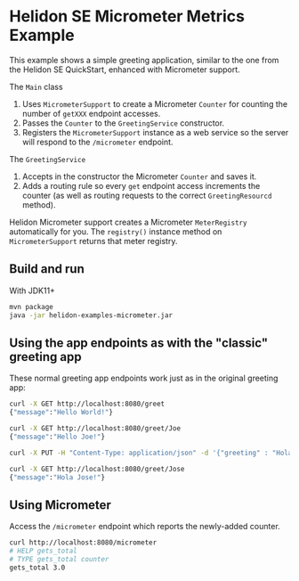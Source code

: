 # Helidon SE Micrometer Metrics Example

This example shows a simple greeting application, similar to the one from the 
Helidon SE QuickStart, enhanced with Micrometer support.

The `Main` class
1. Uses `MicrometerSupport` to create a Micrometer `Counter` for counting the number of `getXXX` endpoint accesses.
1. Passes the `Counter` to the `GreetingService` constructor.
1. Registers the `MicrometerSupport` instance as a web service so the server will respond to the `/micrometer` endpoint.

The `GreetingService`
1. Accepts in the constructor the Micrometer `Counter` and saves it.
1. Adds a routing rule so every `get` endpoint access increments the counter (as well as routing 
   requests to the correct `GreetingResourcd` method).

Helidon Micrometer support creates a Micrometer `MeterRegistry` automatically for you. 
The `registry()` 
instance method on `MicrometerSupport` returns that meter registry.

## Build and run

With JDK11+
```bash
mvn package
java -jar helidon-examples-micrometer.jar
```

## Using the app endpoints as with the "classic" greeting app

These normal greeting app endpoints work just as in the original greeting app:

```bash
curl -X GET http://localhost:8080/greet
{"message":"Hello World!"}

curl -X GET http://localhost:8080/greet/Joe
{"message":"Hello Joe!"}

curl -X PUT -H "Content-Type: application/json" -d '{"greeting" : "Hola"}' http://localhost:8080/greet/greeting

curl -X GET http://localhost:8080/greet/Jose
{"message":"Hola Jose!"}
```

## Using Micrometer

Access the `/micrometer` endpoint which reports the newly-added counter.

```bash
curl http://localhost:8080/micrometer
# HELP gets_total  
# TYPE gets_total counter
gets_total 3.0
```
